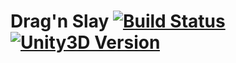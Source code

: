 # Drag'n Slay [![Build Status](https://travis-ci.org/kibotu/DragAndSlay2.svg?branch=master)](https://travis-ci.org/kibotu/DragAndSlay2) [![Unity3D Version](http://kibotu.net/Unity3D_5.3.41f.svg)](http://unity3d.com/get-unity/download/archive) 
